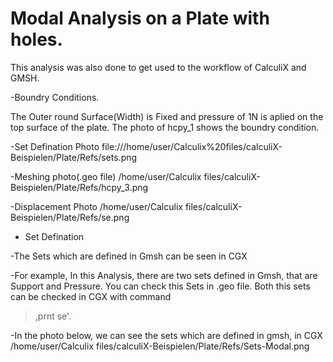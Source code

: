 # Modal Analysis on a Plate with holes.

This analysis was also done to get used to the workflow of CalculiX and GMSH.

-Boundry Conditions.

The Outer round Surface(Width) is Fixed and pressure of 1N is aplied on the top surface of the plate.
The photo of hcpy_1 shows the boundry condition.

-Set Defination Photo
file:///home/user/Calculix%20files/calculiX-Beispielen/Plate/Refs/sets.png

-Meshing photo(.geo file)
/home/user/Calculix files/calculiX-Beispielen/Plate/Refs/hcpy_3.png

-Displacement Photo
/home/user/Calculix files/calculiX-Beispielen/Plate/Refs/se.png

* Set Defination

-The Sets which are defined in Gmsh can be seen in CGX

-For example, In this Analysis, there are two sets defined in Gmsh, that are Support and Pressure. You can check this Sets in .geo file.
 Both this sets can be checked in CGX with command 
 > ,prnt se'.
 

-In the photo below, we can see the sets which are defined in gmsh, in CGX
/home/user/Calculix files/calculiX-Beispielen/Plate/Refs/Sets-Modal.png
